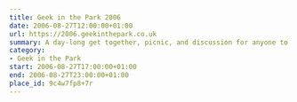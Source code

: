 ```yaml
---
title: Geek in the Park 2006
date: 2006-08-27T12:00:00+01:00
url: https://2006.geekinthepark.co.uk
summary: A day-long get together, picnic, and discussion for anyone to do with the Internet. This is a very informal affair so family and friends are very much welcome to attend too.
category:
- Geek in the Park
start: 2006-08-27T17:00:00+01:00
end: 2006-08-27T23:00:00+01:00
place_id: 9c4w7fp8+7r
---
```

